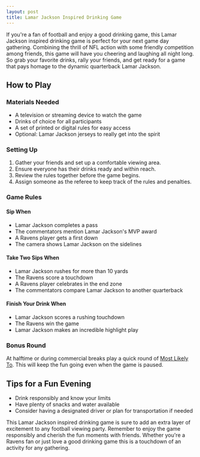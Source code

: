 ```yaml
---
layout: post
title: Lamar Jackson Inspired Drinking Game
---
```



If you're a fan of football and enjoy a good drinking game, this Lamar Jackson inspired drinking game is perfect for your next game day gathering. Combining the thrill of NFL action with some friendly competition among friends, this game will have you cheering and laughing all night long. So grab your favorite drinks, rally your friends, and get ready for a game that pays homage to the dynamic quarterback Lamar Jackson.

## How to Play

### Materials Needed
- A television or streaming device to watch the game
- Drinks of choice for all participants
- A set of printed or digital rules for easy access
- Optional: Lamar Jackson jerseys to really get into the spirit

### Setting Up
1. Gather your friends and set up a comfortable viewing area.
2. Ensure everyone has their drinks ready and within reach.
3. Review the rules together before the game begins.
4. Assign someone as the referee to keep track of the rules and penalties.

### Game Rules

#### Sip When
- Lamar Jackson completes a pass
- The commentators mention Lamar Jackson's MVP award
- A Ravens player gets a first down
- The camera shows Lamar Jackson on the sidelines

#### Take Two Sips When
- Lamar Jackson rushes for more than 10 yards
- The Ravens score a touchdown
- A Ravens player celebrates in the end zone
- The commentators compare Lamar Jackson to another quarterback

#### Finish Your Drink When
- Lamar Jackson scores a rushing touchdown
- The Ravens win the game
- Lamar Jackson makes an incredible highlight play

### Bonus Round
At halftime or during commercial breaks play a quick round of [Most Likely To](https://drinkingdojo.com/games/most-likely-to). This will keep the fun going even when the game is paused.

## Tips for a Fun Evening
- Drink responsibly and know your limits
- Have plenty of snacks and water available
- Consider having a designated driver or plan for transportation if needed

This Lamar Jackson inspired drinking game is sure to add an extra layer of excitement to any football viewing party. Remember to enjoy the game responsibly and cherish the fun moments with friends. Whether you're a Ravens fan or just love a good drinking game this is a touchdown of an activity for any gathering.